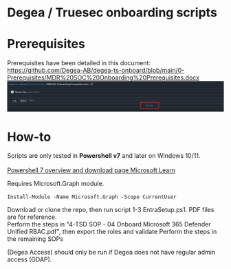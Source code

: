 # Degea / Truesec onboarding scripts
# Prerequisites
Prerequisites have been detailed in this document:
</br> https://github.com/Degea-AB/degea-ts-onboard/blob/main/0-Prerequisites/MDR%20SOC%20Onboarding%20Prerequisites.docx
![alt text](https://github.com/Degea-AB/degea-ts-onboard/blob/main/Images/view_raw.png "Download DOCX file")

# How-to
Scripts are only tested in **Powershell v7** and later on Windows 10/11. <br><br>
[Powershell 7 overview and download page Microsoft Learn](https://learn.microsoft.com/en-us/powershell/scripting/install/installing-powershell?view=powershell-7.3)

Requires Microsoft.Graph module.
```
Install-Module -Name Microsoft.Graph -Scope CurrentUser
```

Download or clone the repo, then run script 1-3 EntraSetup.ps1. PDF files are for reference.<br>
Perform the steps in "4-TSD SOP - 04 Onboard Microsoft 365 Defender Unified RBAC.pdf", then export the roles and validate
Perform the steps in the remaining SOPs

(Degea Access) should only be run if Degea does not have regular admin access (GDAP).

